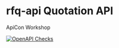# rfq-api Quotation API
ApiCon Workshop

[![OpenAPI Checks](https://github.com/mknuemann/rfq-api/actions/workflows/actions.yml/badge.svg)](https://github.com/mknuemann/rfq-api/actions/workflows/actions.yml)
